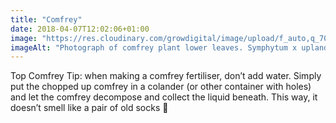 ```yaml
---
title: "Comfrey"
date: 2018-04-07T12:02:06+01:00
image: "https://res.cloudinary.com/growdigital/image/upload/f_auto,q_70,w_736/v1544107911/comfrey-40398318455.jpg"
imageAlt: "Photograph of comfrey plant lower leaves. Symphytum x uplandicum 'Bocking 14', photo by Finchj on Wikimedia Commons"
---
```


Top Comfrey Tip: when making a comfrey fertiliser, don’t add water. Simply put the chopped up comfrey in a colander (or other container with holes) and let the comfrey decompose and collect the liquid beneath. This way, it doesn’t smell like a pair of old socks 🧦
